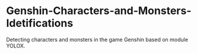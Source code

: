 # Genshin-Characters-and-Monsters-Idetifications
Detecting characters and monsters in the game Genshin based on module YOLOX.
